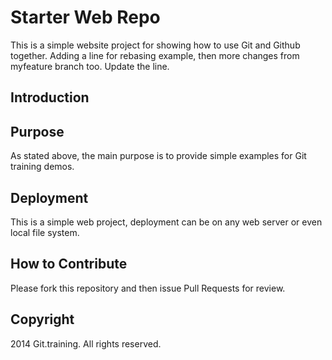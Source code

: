 # Starter Web Repo

This is a simple website project for showing how to use Git and Github together. Adding a line for rebasing example, then more changes from myfeature branch too.
Update the line.

## Introduction 

## Purpose 

As stated above, the main purpose is to provide simple examples for Git training demos.

## Deployment

This is a simple web project, deployment can be on any web server or even local file system.

## How to Contribute

Please fork this repository and then issue Pull Requests for review.

## Copyright

2014 Git.training. All rights reserved.